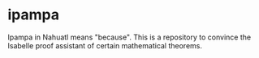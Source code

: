 # ipampa
Ipampa in Nahuatl means "because". This is a repository to convince the Isabelle proof assistant of certain mathematical theorems.
